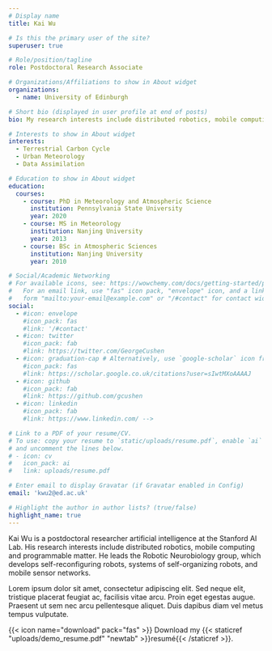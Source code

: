 ```yaml
---
# Display name
title: Kai Wu

# Is this the primary user of the site?
superuser: true

# Role/position/tagline
role: Postdoctoral Research Associate

# Organizations/Affiliations to show in About widget
organizations:
  - name: University of Edinburgh

# Short bio (displayed in user profile at end of posts)
bio: My research interests include distributed robotics, mobile computing and programmable matter.

# Interests to show in About widget
interests:
  - Terrestrial Carbon Cycle
  - Urban Meteorology
  - Data Assimilation

# Education to show in About widget
education:
  courses:
    - course: PhD in Meteorology and Atmospheric Science
      institution: Pennsylvania State University
      year: 2020
    - course: MS in Meteorology
      institution: Nanjing University
      year: 2013
    - course: BSc in Atmospheric Sciences
      institution: Nanjing University
      year: 2010

# Social/Academic Networking
# For available icons, see: https://wowchemy.com/docs/getting-started/page-builder/#icons
#   For an email link, use "fas" icon pack, "envelope" icon, and a link in the
#   form "mailto:your-email@example.com" or "/#contact" for contact widget.
social:
  - #icon: envelope
    #icon_pack: fas
    #link: '/#contact'
  - #icon: twitter
    #icon_pack: fab
    #link: https://twitter.com/GeorgeCushen
  - #icon: graduation-cap # Alternatively, use `google-scholar` icon from `ai` icon pack
    #icon_pack: fas
    #link: https://scholar.google.co.uk/citations?user=sIwtMXoAAAAJ
  - #icon: github
    #icon_pack: fab
    #link: https://github.com/gcushen
  - #icon: linkedin
    #icon_pack: fab
    #link: https://www.linkedin.com/ -->

# Link to a PDF of your resume/CV.
# To use: copy your resume to `static/uploads/resume.pdf`, enable `ai` icons in `params.toml`,
# and uncomment the lines below.
# - icon: cv
#   icon_pack: ai
#   link: uploads/resume.pdf

# Enter email to display Gravatar (if Gravatar enabled in Config)
email: 'kwu2@ed.ac.uk'

# Highlight the author in author lists? (true/false)
highlight_name: true
---
```


Kai Wu is a postdoctoral researcher artificial intelligence at the Stanford AI Lab. His research interests include distributed robotics, mobile computing and programmable matter. He leads the Robotic Neurobiology group, which develops self-reconfiguring robots, systems of self-organizing robots, and mobile sensor networks.

Lorem ipsum dolor sit amet, consectetur adipiscing elit. Sed neque elit, tristique placerat feugiat ac, facilisis vitae arcu. Proin eget egestas augue. Praesent ut sem nec arcu pellentesque aliquet. Duis dapibus diam vel metus tempus vulputate.

{{< icon name="download" pack="fas" >}} Download my {{< staticref "uploads/demo_resume.pdf" "newtab" >}}resumé{{< /staticref >}}.
